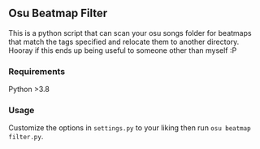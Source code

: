 ## Osu Beatmap Filter  
This is a python script that can scan your osu songs folder for beatmaps that match the tags specified and relocate them to another directory. Hooray if this ends up being useful to someone other than myself :P  
### Requirements  
Python >3.8  
### Usage  
Customize the options in `settings.py` to your liking then run `osu beatmap filter.py`.
